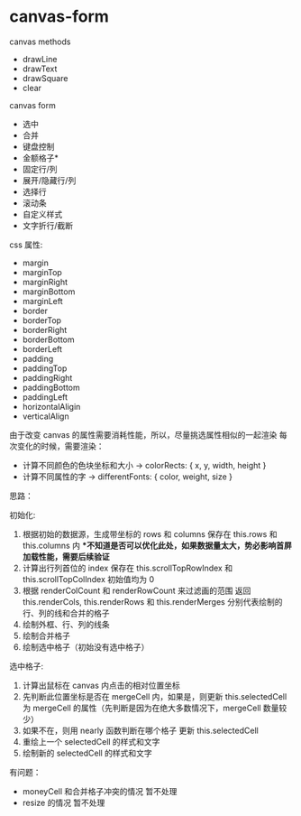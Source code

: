 # canvas-form

canvas methods

- drawLine
- drawText
- drawSquare
- clear

canvas form

- 选中
- 合并
- 键盘控制
- 金额格子\*
- 固定行/列
- 展开/隐藏行/列
- 选择行
- 滚动条
- 自定义样式
- 文字折行/截断

css 属性:

- margin
- marginTop
- marginRight
- marginBottom
- marginLeft
- border
- borderTop
- borderRight
- borderBottom
- borderLeft
- padding
- paddingTop
- paddingRight
- paddingBottom
- paddingLeft
- horizontalAligin
- verticalAlign

由于改变 canvas 的属性需要消耗性能，所以，尽量挑选属性相似的一起渲染
每次变化的时候，需要渲染：

- 计算不同颜色的色块坐标和大小 -> colorRects: { x, y, width, height }
- 计算不同属性的字 -> differentFonts: { color, weight, size }

思路：

初始化:

1. 根据初始的数据源，生成带坐标的 rows 和 columns 保存在 this.rows 和 this.columns 内 **\*不知道是否可以优化此处，如果数据量太大，势必影响首屏加载性能，需要后续验证**
2. 计算出行列首位的 index 保存在 this.scrollTopRowIndex 和 this.scrollTopColIndex 初始值均为 0
3. 根据 renderColCount 和 renderRowCount 来过滤画的范围 返回 this.renderCols, this.renderRows 和 this.renderMerges 分别代表绘制的行、列的线和合并的格子
4. 绘制外框、行、列的线条
5. 绘制合并格子
6. 绘制选中格子（初始没有选中格子）

选中格子:

1. 计算出鼠标在 canvas 内点击的相对位置坐标
2. 先判断此位置坐标是否在 mergeCell 内，如果是，则更新 this.selectedCell 为 mergeCell 的属性（先判断是因为在绝大多数情况下，mergeCell 数量较少）
3. 如果不在，则用 nearly 函数判断在哪个格子 更新 this.selectedCell
4. 重绘上一个 selectedCell 的样式和文字
5. 绘制新的 selectedCell 的样式和文字

有问题：

- moneyCell 和合并格子冲突的情况 暂不处理
- resize 的情况 暂不处理
